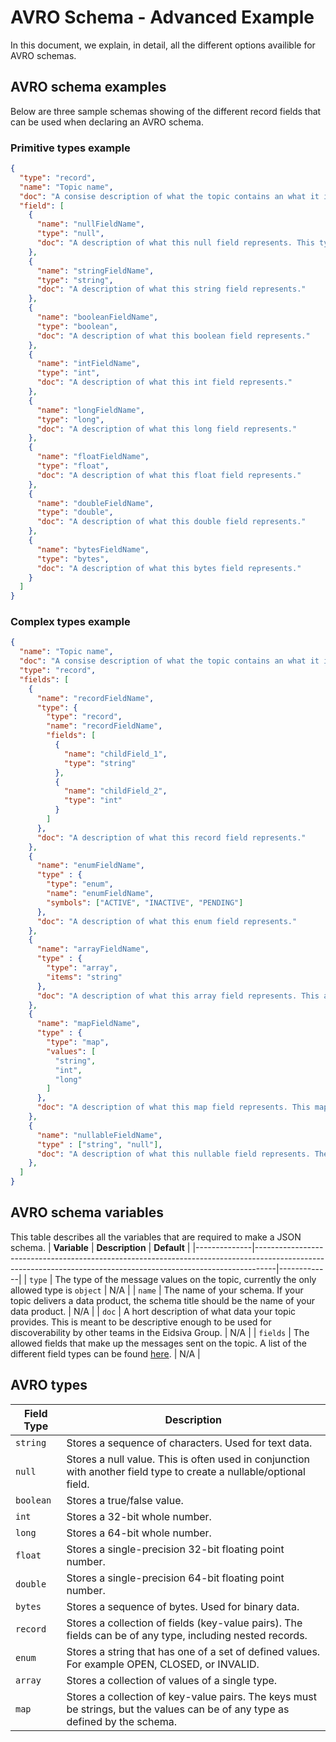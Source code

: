 # AVRO Schema - Advanced Example
In this document, we explain, in detail, all the different options availible for AVRO schemas.

## AVRO schema examples
Below are three sample schemas showing of the different record fields that can be used when declaring an AVRO schema.

### Primitive types example
```json
{
  "type": "record",
  "name": "Topic name",
  "doc": "A consise description of what the topic contains an what it is intended to be used for.",
  "field": [
    {
      "name": "nullFieldName",
      "type": "null",
      "doc": "A description of what this null field represents. This type is typically used to declare a nullable or optional field."      
    },
    {
      "name": "stringFieldName",
      "type": "string",
      "doc": "A description of what this string field represents."      
    },
    {
      "name": "booleanFieldName",
      "type": "boolean",
      "doc": "A description of what this boolean field represents."      
    },
    {
      "name": "intFieldName",
      "type": "int",
      "doc": "A description of what this int field represents."      
    },
    {
      "name": "longFieldName",
      "type": "long",
      "doc": "A description of what this long field represents."      
    },
    {
      "name": "floatFieldName",
      "type": "float",
      "doc": "A description of what this float field represents."      
    },
    {
      "name": "doubleFieldName",
      "type": "double",
      "doc": "A description of what this double field represents."      
    },
    {
      "name": "bytesFieldName",
      "type": "bytes",
      "doc": "A description of what this bytes field represents."      
    }
  ]
}
```

### Complex types example
```json
{
  "name": "Topic name",
  "doc": "A consise description of what the topic contains an what it is intended to be used for.",
  "type": "record",
  "fields": [
    {
      "name": "recordFieldName",
      "type": {
        "type": "record",
        "name": "recordFieldName",
        "fields": [
          {
            "name": "childField_1",
            "type": "string"
          },
          {
            "name": "childField_2",
            "type": "int"
          }
        ]
      },
      "doc": "A description of what this record field represents."
    },
    {
      "name": "enumFieldName",
      "type" : {
        "type": "enum",
        "name": "enumFieldName",
        "symbols": ["ACTIVE", "INACTIVE", "PENDING"]
      },
      "doc": "A description of what this enum field represents."
    },
    {
      "name": "arrayFieldName",
      "type" : {
        "type": "array",
        "items": "string"
      },
      "doc": "A description of what this array field represents. This array only allows strings"
    },
    {
      "name": "mapFieldName",
      "type" : {
        "type": "map",
        "values": [
          "string", 
          "int",
          "long"
        ]
      },
      "doc": "A description of what this map field represents. This map allows strings, ints, and longs"
    },
    {
      "name": "nullableFieldName",
      "type" : ["string", "null"],
      "doc": "A description of what this nullable field represents. The value of this field can either be a string or null"
    },
  ]
}
```

## AVRO schema variables
This table describes all the variables that are required to make a JSON schema.
| **Variable** | **Description**                                                                                                                                                 | **Default** |
|--------------|-----------------------------------------------------------------------------------------------------------------------------------------------------------------|-------------|
| `type`       | The type of the message values on the topic, currently the only allowed type is `object`                                                                        | N/A         |
| `name`       | The name of your schema. If your topic delivers a data product, the schema title should be the name of your data product.                                       | N/A         |
| `doc`        | A hort description of what data your topic provides. This is meant to be descriptive enough to be used for discoverability by other teams in the Eidsiva Group. | N/A         |
| `fields`     | The allowed fields that make up the messages sent on the topic. A list of the different field types can be found [here](#avro-types).                           | N/A         |


## AVRO types
| **Field Type**  | **Description**                                                                                                               |
|-----------------|-------------------------------------------------------------------------------------------------------------------------------|
| `string`        | Stores a sequence of characters. Used for text data.                                                                          |
| `null`          | Stores a null value. This is often used in conjunction with another field type to create a nullable/optional field.           |
| `boolean`       | Stores a true/false value.                                                                                                    |
| `int`           | Stores a 32-bit whole number.                                                                                                 |
| `long`          | Stores a 64-bit whole number.                                                                                                 |
| `float`         | Stores a single-precision 32-bit floating point number.                                                                       |
| `double`        | Stores a single-precision 64-bit floating point number.                                                                       |
| `bytes`         | Stores a sequence of bytes. Used for binary data.                                                                             |
| `record`        | Stores a collection of fields (key-value pairs). The fields can be of any type, including nested records.                     |
| `enum`          | Stores a string that has one of a set of defined values. For example OPEN, CLOSED, or INVALID.                                |
| `array`         | Stores a collection of values of a single type.                                                                               |
| `map`           | Stores a collection of key-value pairs. The keys must be strings, but the values can be of any type as defined by the schema. |

